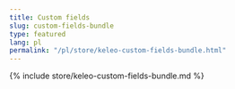 ```yaml
---
title: Custom fields
slug: custom-fields-bundle
type: featured
lang: pl
permalink: "/pl/store/keleo-custom-fields-bundle.html"
---
```


{% include store/keleo-custom-fields-bundle.md %}
